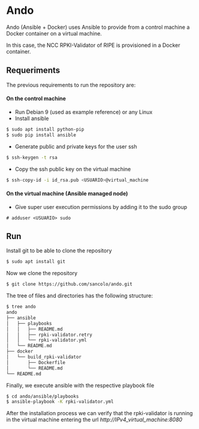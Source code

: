 # Ando

Ando (Ansible + Docker) uses Ansible to provide from a control machine a Docker container on a virtual machine.

In this case, the NCC RPKI-Validator of RIPE is provisioned in a Docker container.

## Requeriments 

The previous requirements to run the repository are:

#### On the control machine
* Run Debian 9 (used as example reference) or any Linux
* Install ansible

```sh
$ sudo apt install python-pip
$ sudo pip install ansible
```
* Generate public and private keys for the user ssh

```sh
$ ssh-keygen -t rsa
```
* Copy the ssh public key on the virtual machine

```sh  
$ ssh-copy-id -i id_rsa.pub <USUARIO>@virtual_machine
```

#### On the virtual machine (Ansible managed node)
* Give super user execution permissions by adding it to the sudo group

```
# adduser <USUARIO> sudo
``` 
## Run

Install git to be able to clone the repository

```sh
$ sudo apt install git
```
Now we clone the repository

```sh
$ git clone https://github.com/sancolo/ando.git
```
The tree of files and directories has the following structure:

```sh
$ tree ando
ando
├── ansible
│   ├── playbooks
│   │   ├── README.md
│   │   ├── rpki-validator.retry
│   │   └── rpki-validator.yml
│   └── README.md
├── docker
│   └── build_rpki-validator
│       ├── Dockerfile
│       └── README.md
└── README.md

```
Finally, we execute ansible with the respective playbook file

```sh
$ cd ando/ansible/playbooks
$ ansible-playbook -K rpki-validator.yml
```

After the installation process we can verify that the rpki-validator is running in the virtual machine entering the url *http://IPv4_virtual_machine:8080*


